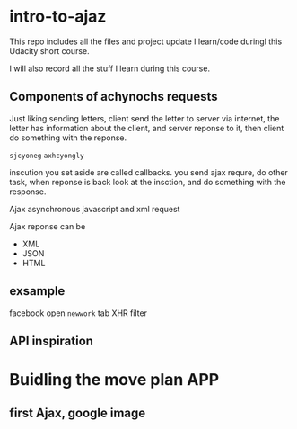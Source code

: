 # intro-to-ajaz

This repo includes all the files and project update I learn/code duringl this Udacity short course.

I will also record all the stuff I learn during this course.

## Components of achynochs requests

Just liking sending letters, client send the letter to server via internet, the letter has information about the client, and server reponse to it, then client do something with the reponse.

```sjcyoneg```
```axhcyongly```

inscution you set aside are called callbacks. you send ajax requre, do other task, when reponse is back look at the insction, and do something with the response.

Ajax
asynchronous javascript and xml request

Ajax reponse can be  
- XML
- JSON
- HTML

## exsample

facebook open ```newwork``` tab XHR filter


## API inspiration

# Buidling the move plan APP

## first Ajax, google image
